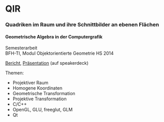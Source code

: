 # QIR
### Quadriken im Raum und ihre Schnittbilder an ebenen Flächen

#### Geometrische Algebra in der Computergrafik

Semesterarbeit<br>
BFH-TI, Modul Objektorientierte Geometrie HS 2014

<a target="_blank" href="https://speakerdeck.com/brugr9/quadriken-im-raum-und-ihre-schnittbilder-an-ebenen-flachen-bericht">Bericht</a>, <a target="_blank" href="https://speakerdeck.com/brugr9/quadriken-im-raum-und-ihre-schnittbilder-an-ebenen-flachen-prasentation">Präsentation</a> (auf speakerdeck)

Themen:
- Projektiver Raum
- Homogene Koordinaten
- Geometrische Transformation
- Projektive Transformation
- C/C++
- OpenGL, GLU, freeglut, GLM
- Qt
